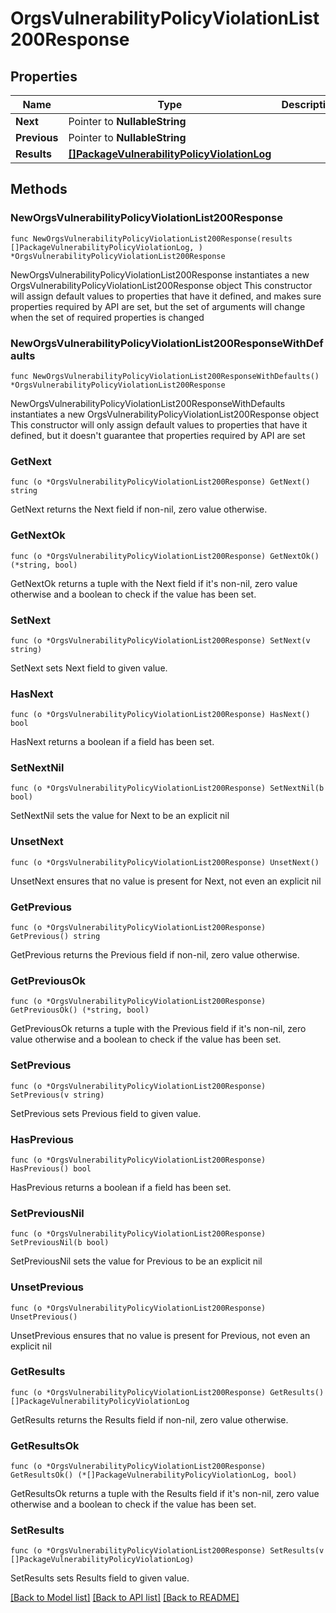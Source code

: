 # OrgsVulnerabilityPolicyViolationList200Response

## Properties

Name | Type | Description | Notes
------------ | ------------- | ------------- | -------------
**Next** | Pointer to **NullableString** |  | [optional] 
**Previous** | Pointer to **NullableString** |  | [optional] 
**Results** | [**[]PackageVulnerabilityPolicyViolationLog**](PackageVulnerabilityPolicyViolationLog.md) |  | 

## Methods

### NewOrgsVulnerabilityPolicyViolationList200Response

`func NewOrgsVulnerabilityPolicyViolationList200Response(results []PackageVulnerabilityPolicyViolationLog, ) *OrgsVulnerabilityPolicyViolationList200Response`

NewOrgsVulnerabilityPolicyViolationList200Response instantiates a new OrgsVulnerabilityPolicyViolationList200Response object
This constructor will assign default values to properties that have it defined,
and makes sure properties required by API are set, but the set of arguments
will change when the set of required properties is changed

### NewOrgsVulnerabilityPolicyViolationList200ResponseWithDefaults

`func NewOrgsVulnerabilityPolicyViolationList200ResponseWithDefaults() *OrgsVulnerabilityPolicyViolationList200Response`

NewOrgsVulnerabilityPolicyViolationList200ResponseWithDefaults instantiates a new OrgsVulnerabilityPolicyViolationList200Response object
This constructor will only assign default values to properties that have it defined,
but it doesn't guarantee that properties required by API are set

### GetNext

`func (o *OrgsVulnerabilityPolicyViolationList200Response) GetNext() string`

GetNext returns the Next field if non-nil, zero value otherwise.

### GetNextOk

`func (o *OrgsVulnerabilityPolicyViolationList200Response) GetNextOk() (*string, bool)`

GetNextOk returns a tuple with the Next field if it's non-nil, zero value otherwise
and a boolean to check if the value has been set.

### SetNext

`func (o *OrgsVulnerabilityPolicyViolationList200Response) SetNext(v string)`

SetNext sets Next field to given value.

### HasNext

`func (o *OrgsVulnerabilityPolicyViolationList200Response) HasNext() bool`

HasNext returns a boolean if a field has been set.

### SetNextNil

`func (o *OrgsVulnerabilityPolicyViolationList200Response) SetNextNil(b bool)`

 SetNextNil sets the value for Next to be an explicit nil

### UnsetNext
`func (o *OrgsVulnerabilityPolicyViolationList200Response) UnsetNext()`

UnsetNext ensures that no value is present for Next, not even an explicit nil
### GetPrevious

`func (o *OrgsVulnerabilityPolicyViolationList200Response) GetPrevious() string`

GetPrevious returns the Previous field if non-nil, zero value otherwise.

### GetPreviousOk

`func (o *OrgsVulnerabilityPolicyViolationList200Response) GetPreviousOk() (*string, bool)`

GetPreviousOk returns a tuple with the Previous field if it's non-nil, zero value otherwise
and a boolean to check if the value has been set.

### SetPrevious

`func (o *OrgsVulnerabilityPolicyViolationList200Response) SetPrevious(v string)`

SetPrevious sets Previous field to given value.

### HasPrevious

`func (o *OrgsVulnerabilityPolicyViolationList200Response) HasPrevious() bool`

HasPrevious returns a boolean if a field has been set.

### SetPreviousNil

`func (o *OrgsVulnerabilityPolicyViolationList200Response) SetPreviousNil(b bool)`

 SetPreviousNil sets the value for Previous to be an explicit nil

### UnsetPrevious
`func (o *OrgsVulnerabilityPolicyViolationList200Response) UnsetPrevious()`

UnsetPrevious ensures that no value is present for Previous, not even an explicit nil
### GetResults

`func (o *OrgsVulnerabilityPolicyViolationList200Response) GetResults() []PackageVulnerabilityPolicyViolationLog`

GetResults returns the Results field if non-nil, zero value otherwise.

### GetResultsOk

`func (o *OrgsVulnerabilityPolicyViolationList200Response) GetResultsOk() (*[]PackageVulnerabilityPolicyViolationLog, bool)`

GetResultsOk returns a tuple with the Results field if it's non-nil, zero value otherwise
and a boolean to check if the value has been set.

### SetResults

`func (o *OrgsVulnerabilityPolicyViolationList200Response) SetResults(v []PackageVulnerabilityPolicyViolationLog)`

SetResults sets Results field to given value.



[[Back to Model list]](../README.md#documentation-for-models) [[Back to API list]](../README.md#documentation-for-api-endpoints) [[Back to README]](../README.md)


